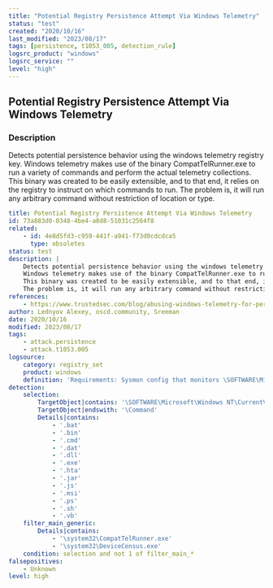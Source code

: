 ```yaml
---
title: "Potential Registry Persistence Attempt Via Windows Telemetry"
status: "test"
created: "2020/10/16"
last_modified: "2023/08/17"
tags: [persistence, t1053_005, detection_rule]
logsrc_product: "windows"
logsrc_service: ""
level: "high"
---
```


## Potential Registry Persistence Attempt Via Windows Telemetry

### Description

Detects potential persistence behavior using the windows telemetry registry key.
Windows telemetry makes use of the binary CompatTelRunner.exe to run a variety of commands and perform the actual telemetry collections.
This binary was created to be easily extensible, and to that end, it relies on the registry to instruct on which commands to run.
The problem is, it will run any arbitrary command without restriction of location or type.


```yml
title: Potential Registry Persistence Attempt Via Windows Telemetry
id: 73a883d0-0348-4be4-a8d8-51031c2564f8
related:
    - id: 4e8d5fd3-c959-441f-a941-f73d0cdcdca5
      type: obsoletes
status: test
description: |
    Detects potential persistence behavior using the windows telemetry registry key.
    Windows telemetry makes use of the binary CompatTelRunner.exe to run a variety of commands and perform the actual telemetry collections.
    This binary was created to be easily extensible, and to that end, it relies on the registry to instruct on which commands to run.
    The problem is, it will run any arbitrary command without restriction of location or type.
references:
    - https://www.trustedsec.com/blog/abusing-windows-telemetry-for-persistence/
author: Lednyov Alexey, oscd.community, Sreeman
date: 2020/10/16
modified: 2023/08/17
tags:
    - attack.persistence
    - attack.t1053.005
logsource:
    category: registry_set
    product: windows
    definition: 'Requirements: Sysmon config that monitors \SOFTWARE\Microsoft\Windows NT\CurrentVersion\AppCompatFlags\TelemetryController subkey of the HKLM hives'
detection:
    selection:
        TargetObject|contains: '\SOFTWARE\Microsoft\Windows NT\CurrentVersion\AppCompatFlags\TelemetryController\'
        TargetObject|endswith: '\Command'
        Details|contains:
            - '.bat'
            - '.bin'
            - '.cmd'
            - '.dat'
            - '.dll'
            - '.exe'
            - '.hta'
            - '.jar'
            - '.js'
            - '.msi'
            - '.ps'
            - '.sh'
            - '.vb'
    filter_main_generic:
        Details|contains:
            - '\system32\CompatTelRunner.exe'
            - '\system32\DeviceCensus.exe'
    condition: selection and not 1 of filter_main_*
falsepositives:
    - Unknown
level: high

```
